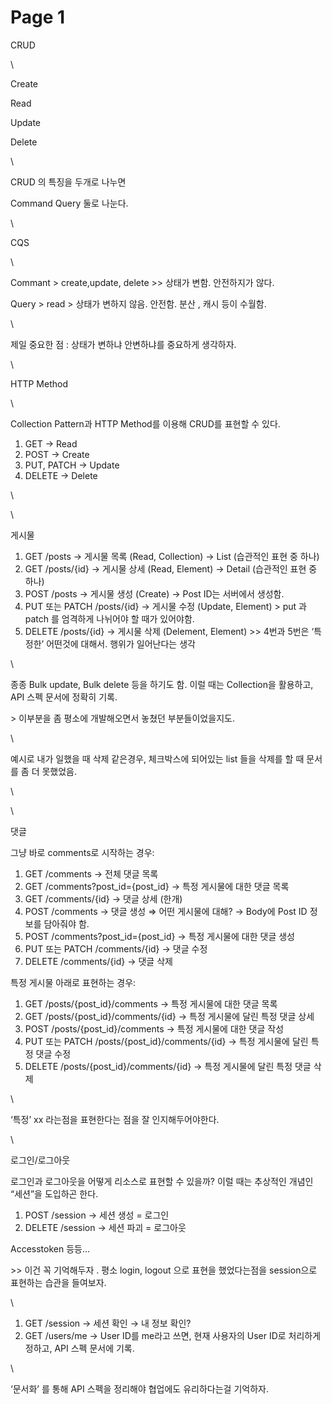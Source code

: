 # Page 1

CRUD&#x20;

\


Create

Read

Update

Delete

\


CRUD 의 특징을 두개로 나누면

Command Query 둘로 나눈다.

\


CQS

\


Commant > create,update, delete >> 상태가 변함. 안전하지가 않다.

Query > read > 상태가 변하지 않음. 안전함. 분산 , 캐시 등이 수월함.

\


제일 중요한 점  : 상태가 변하냐 안변하냐를 중요하게 생각하자.

\


HTTP Method

\


Collection Pattern과 HTTP Method를 이용해 CRUD를 표현할 수 있다.

1. GET → Read
2. POST → Create
3. PUT, PATCH → Update
4. DELETE → Delete

\


\


게시물

1. GET /posts → 게시물 목록 (Read, Collection) → List (습관적인 표현 중 하나)
2. GET /posts/{id} → 게시물 상세 (Read, Element) → Detail (습관적인 표현 중 하나)
3. POST /posts → 게시물 생성 (Create) → Post ID는 서버에서 생성함.
4. PUT 또는 PATCH /posts/{id} → 게시물 수정 (Update, Element) > put 과 patch 를 엄격하게 나뉘어야 할 때가 있어야함.
5. DELETE /posts/{id} → 게시물 삭제 (Delement, Element) >> 4번과 5번은 ‘특정한’ 어떤것에 대해서. 행위가 일어난다는 생각

\


종종 Bulk update, Bulk delete 등을 하기도 함. 이럴 때는 Collection을 활용하고, API 스펙 문서에 정확히 기록.

\> 이부분을 좀 평소에 개발해오면서 놓쳤던 부분들이었을지도.

\


예시로 내가 일했을 때 삭제 같은경우, 체크박스에 되어있는 list 들을 삭제를 할 때 문서를 좀 더 못했었음.

\


\


댓글

그냥 바로 comments로 시작하는 경우:

1. GET /comments → 전체 댓글 목록
2. GET /comments?post\_id={post\_id} → 특정 게시물에 대한 댓글 목록
3. GET /comments/{id} → 댓글 상세 (한개)
4. POST /comments → 댓글 생성 ⇒ 어떤 게시물에 대해? → Body에 Post ID 정보를 담아줘야 함.
5. POST /comments?post\_id={post\_id} → 특정 게시물에 대한 댓글 생성
6. PUT 또는 PATCH /comments/{id} → 댓글 수정
7. DELETE /comments/{id} → 댓글 삭제

특정 게시물 아래로 표현하는 경우:

1. GET /posts/{post\_id}/comments → 특정 게시물에 대한 댓글 목록
2. GET /posts/{post\_id}/comments/{id} → 특정 게시물에 달린 특정 댓글 상세
3. POST /posts/{post\_id}/comments → 특정 게시물에 대한 댓글 작성
4. PUT 또는 PATCH /posts/{post\_id}/comments/{id} → 특정 게시물에 달린 특정 댓글 수정
5. DELETE /posts/{post\_id}/comments/{id} → 특정 게시물에 달린 특정 댓글 삭제

\


‘특정’ xx 라는점을 표현한다는 점을 잘 인지해두어야한다.&#x20;

\


로그인/로그아웃

로그인과 로그아웃을 어떻게 리소스로 표현할 수 있을까? 이럴 때는 추상적인 개념인 “세션”을 도입하곤 한다.

1. POST /session → 세션 생성 = 로그인
2. DELETE /session → 세션 파괴 = 로그아웃

Accesstoken 등등…

\>> 이건 꼭 기억해두자 . 평소 login, logout 으로 표현을 했었다는점을 session으로 표현하는 습관을 들여보자.

\


1. GET /session → 세션 확인 → 내 정보 확인?
2. GET /users/me → User ID를 me라고 쓰면, 현재 사용자의 User ID로 처리하게 정하고, API 스펙 문서에 기록.

\


‘문서화’ 를 통해 API 스펙을 정리해야 협업에도 유리하다는걸 기억하자.
